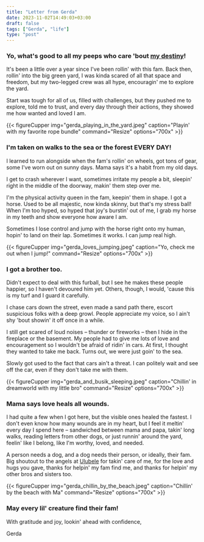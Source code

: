 ```yaml
---
title: "Letter from Gerda"
date: 2023-11-02T14:49:03+03:00
draft: false
tags: ["Gerda", "life"]
type: "post"
---
```


### Yo, what's good to all my peeps who care 'bout [my destiny](https://eng.lsm.lv/article/society/society/29.09.2023-latvian-radio-investigation-involves-dog-homeless-man-gas-station-animal-shelter-billionaire.a525652/)!

It's been a little over a year since I've been rollin' with this fam. Back then, rollin' into the big green yard, I was kinda scared of all that space and freedom, but my two-legged crew was all hype, encouragin' me to explore the yard. 

Start was tough for all of us, filled with challenges, but they pushed me to explore, told me to trust, and every day through their actions, they showed me how wanted and loved I am.

{{< figureCupper
img="gerda_playing_in_the_yard.jpeg"
caption="Playin' with my favorite rope bundle"
command="Resize"
options="700x" >}}

### I'm taken on walks to the sea or the forest EVERY DAY! 

I learned to run alongside when the fam's rollin' on wheels, got tons of gear, some I've worn out on sunny days. Mama says it's a habit from my old days. 

I get to crash wherever I want, sometimes irritate my people a bit, sleepin' right in the middle of the doorway, makin' them step over me.

I'm the physical activity queen in the fam, keepin' them in shape. I got a horse. Used to be all majestic, now kinda skinny, but that's my stress ball! When I'm too hyped, so hyped that joy's burstin' out of me, I grab my horse in my teeth and show everyone how aware I am. 

Sometimes I lose control and jump with the horse right onto my human, hopin' to land on their lap. Sometimes it works. I can jump real high.

{{< figureCupper
img="gerda_loves_jumping.jpeg"
caption="Yo, check me out when I jump!"
command="Resize"
options="700x" >}}

### I got a brother too. 

Didn't expect to deal with this furball, but I see he makes these people happier, so I haven't devoured him yet. Others, though, I would, 'cause this is my turf and I guard it carefully. 

I chase cars down the street, even made a sand path there, escort suspicious folks with a deep growl. People appreciate my voice, so I ain't shy 'bout showin' it off once in a while.

I still get scared of loud noises – thunder or fireworks – then I hide in the fireplace or the basement. My people had to give me lots of love and encouragement so I wouldn't be afraid of ridin' in cars. At first, I thought they wanted to take me back. Turns out, we were just goin' to the sea. 

Slowly got used to the fact that cars ain't a threat. I can politely wait and see off the car, even if they don't take me with them.

{{< figureCupper
img="gerda_and_busik_sleeping.jpeg"
caption="Chillin' in dreamworld with my little bro"
command="Resize"
options="700x" >}}


### Mama says love heals all wounds. 

I had quite a few when I got here, but the visible ones healed the fastest. I don't even know how many wounds are in my heart, but I feel it meltin' every day I spend here – sandwiched between mama and papa, takin' long walks, reading letters from other dogs, or just runnin' around the yard, feelin' like I belong, like I'm worthy, loved, and needed.

A person needs a dog, and a dog needs their person, or ideally, their fam. Big shoutout to the angels at [Ulubele](https://ulubele.org/) for takin' care of me, for the love and hugs you gave, thanks for helpin' my fam find me, and thanks for helpin' my other bros and sisters too. 

{{< figureCupper
img="gerda_chillin_by_the_beach.jpeg"
caption="Chillin' by the beach with Ma"
command="Resize"
options="700x" >}}

### May every lil' creature find their fam!

With gratitude and joy, lookin' ahead with confidence,

Gerda
